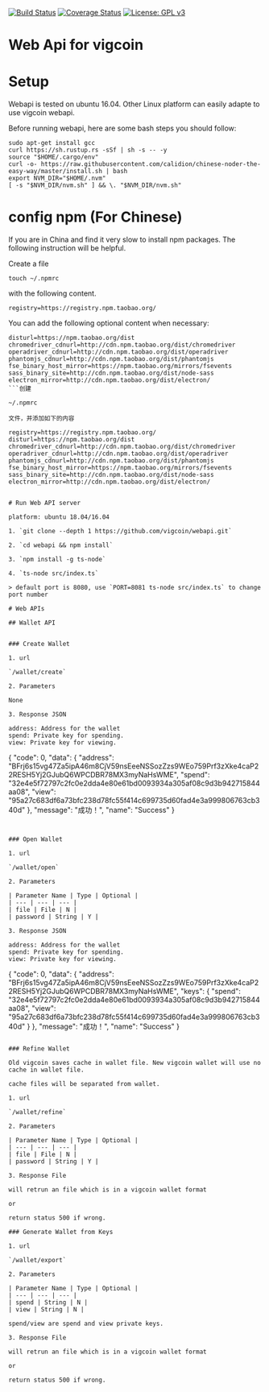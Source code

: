 [![Build Status](https://travis-ci.com/vigcoin/webapi.svg?branch=master)](https://travis-ci.com/vigcoin/webapi.svg?branch=master)
[![Coverage Status](https://coveralls.io/repos/github/vigcoin/webapi/badge.svg?branch=master)](https://coveralls.io/github/vigcoin/webapi?branch=master)
[![License: GPL v3](https://img.shields.io/badge/License-GPLv3-blue.svg)](https://www.gnu.org/licenses/gpl-3.0)

# Web Api for vigcoin

# Setup

Webapi is tested on ubuntu 16.04. Other Linux platform can easily adapte to use vigcoin webapi.

Before running webapi, here are some bash steps you should follow:

```
sudo apt-get install gcc
curl https://sh.rustup.rs -sSf | sh -s -- -y
source "$HOME/.cargo/env"
curl -o- https://raw.githubusercontent.com/calidion/chinese-noder-the-easy-way/master/install.sh | bash
export NVM_DIR="$HOME/.nvm"
[ -s "$NVM_DIR/nvm.sh" ] && \. "$NVM_DIR/nvm.sh"
```

# config npm (For Chinese)

If you are in China and find it very slow to install npm packages. The following instruction will be helpful.

Create a file

```
touch ~/.npmrc
```

with the following content.

```
registry=https://registry.npm.taobao.org/
```

You can add the following optional content when necessary:

```
disturl=https://npm.taobao.org/dist
chromedriver_cdnurl=http://cdn.npm.taobao.org/dist/chromedriver
operadriver_cdnurl=http://cdn.npm.taobao.org/dist/operadriver
phantomjs_cdnurl=http://cdn.npm.taobao.org/dist/phantomjs
fse_binary_host_mirror=https://npm.taobao.org/mirrors/fsevents
sass_binary_site=http://cdn.npm.taobao.org/dist/node-sass
electron_mirror=http://cdn.npm.taobao.org/dist/electron/
```创建

~/.npmrc

文件，并添加如下的内容

registry=https://registry.npm.taobao.org/
disturl=https://npm.taobao.org/dist
chromedriver_cdnurl=http://cdn.npm.taobao.org/dist/chromedriver
operadriver_cdnurl=http://cdn.npm.taobao.org/dist/operadriver
phantomjs_cdnurl=http://cdn.npm.taobao.org/dist/phantomjs
fse_binary_host_mirror=https://npm.taobao.org/mirrors/fsevents
sass_binary_site=http://cdn.npm.taobao.org/dist/node-sass
electron_mirror=http://cdn.npm.taobao.org/dist/electron/


# Run Web API server

platform: ubuntu 18.04/16.04

1. `git clone --depth 1 https://github.com/vigcoin/webapi.git`

2. `cd webapi && npm install`

3. `npm install -g ts-node`

4. `ts-node src/index.ts`

> default port is 8080, use `PORT=8081 ts-node src/index.ts` to change port number

# Web APIs

## Wallet API


### Create Wallet

1. url

`/wallet/create`

2. Parameters

None

3. Response JSON

address: Address for the wallet
spend: Private key for spending.
view: Private key for viewing.

```
{
  "code": 0,
  "data": {
    "address": "BFrj6s15vg47Za5ipA46m8CjV59nsEeeNSSozZzs9WEo759Prf3zXke4caP22RESH5Yj2GJubQ6WPCDBR78MX3myNaHsWME",
    "spend": "32e4e5f72797c2fc0e2dda4e80e61bd0093934a305af08c9d3b942715844aa08",
    "view": "95a27c683df6a73bfc238d78fc55f414c699735d60fad4e3a999806763cb340d"
  },
  "message": "成功！",
  "name": "Success"
}
```


### Open Wallet

1. url

`/wallet/open`

2. Parameters

| Parameter Name | Type | Optional |
| --- | --- | --- |
| file | File | N |
| password | String | Y |

3. Response JSON

address: Address for the wallet
spend: Private key for spending.
view: Private key for viewing.

```
{
  "code": 0,
  "data": {
    "address": "BFrj6s15vg47Za5ipA46m8CjV59nsEeeNSSozZzs9WEo759Prf3zXke4caP22RESH5Yj2GJubQ6WPCDBR78MX3myNaHsWME",
    "keys": {
      "spend": "32e4e5f72797c2fc0e2dda4e80e61bd0093934a305af08c9d3b942715844aa08",
      "view": "95a27c683df6a73bfc238d78fc55f414c699735d60fad4e3a999806763cb340d"
    }
  },
  "message": "成功！",
  "name": "Success"
}
```

### Refine Wallet

Old vigcoin saves cache in wallet file. New vigcoin wallet will use no cache in wallet file.

cache files will be separated from wallet.

1. url

`/wallet/refine`

2. Parameters

| Parameter Name | Type | Optional |
| --- | --- | --- |
| file | File | N |
| password | String | Y |

3. Response File

will retrun an file which is in a vigcoin wallet format

or 

return status 500 if wrong.

### Generate Wallet from Keys

1. url

`/wallet/export`

2. Parameters

| Parameter Name | Type | Optional |
| --- | --- | --- |
| spend | String | N |
| view | String | N |

spend/view are spend and view private keys.

3. Response File

will retrun an file which is in a vigcoin wallet format

or 

return status 500 if wrong.
